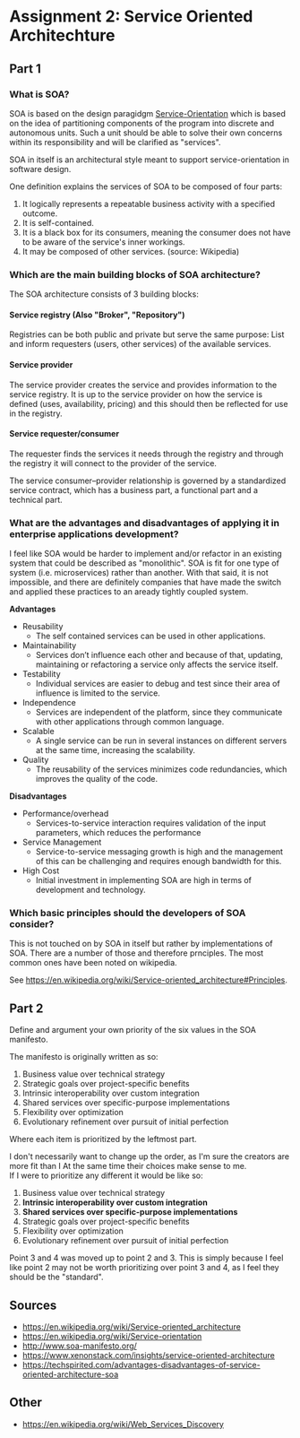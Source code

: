 # Assignment 2: Service Oriented Architechture

## Part 1

### What is SOA? 
SOA is based on the design paragidgm [Service-Orientation](https://en.wikipedia.org/wiki/Service-orientation) which is based on the idea of partitioning components of the program into discrete and autonomous units. Such a unit should be able to solve their own concerns within its responsibility and will be clarified as "services".

SOA in itself is an architectural style meant to support service-orientation in software design.

One definition explains the services of SOA to be composed of four parts:

1. It logically represents a repeatable business activity with a specified outcome.
2. It is self-contained.
3. It is a black box for its consumers, meaning the consumer does not have to be aware of the service's inner workings.
4. It may be composed of other services. (source: Wikipedia)

### Which are the main building blocks of SOA architecture? 
The SOA architecture consists of 3 building blocks:

#### Service registry (Also "Broker", "Repository")
Registries can be both public and private but serve the same purpose: List and inform requesters (users, other services) of the available services.

#### Service provider
The service provider creates the service and provides information to the service registry. It is up to the service provider on how the service is defined (uses, availability, pricing) and this should then be reflected for use in the registry.

#### Service requester/consumer
The requester finds the services it needs through the registry and through the registry it will connect to the provider of the service.

The service consumer–provider relationship is governed by a standardized service contract, which has a business part, a functional part and a technical part. 


### What are the advantages and disadvantages of applying it in enterprise applications development? 

I feel like SOA would be harder to implement and/or refactor in an existing system that could be described as "monolithic". SOA is fit for one type of system (i.e. microservices) rather than another. With that said, it is not impossible, and there are definitely companies that have made the switch and applied these practices to an aready tightly coupled system.

**Advantages**
- Reusability
  - The self contained services can be used in other applications.
- Maintainability
  - Services don’t influence each other and because of that, updating, maintaining or refactoring a service only affects the service itself. 
- Testability
  - Individual services are easier to debug and test since their area of influence is limited to the service. 
- Independence
  - Services are independent of the platform, since they communicate with other applications through common language. 
- Scalable
  - A single service can be run in several instances on different servers at the same time, increasing the scalability. 
- Quality
  - The reusability of the services minimizes code redundancies, which improves the quality of the code.  
   
**Disadvantages**
- Performance/overhead
  - Services-to-service interaction requires validation of the input parameters, which reduces the performance
- Service Management
  - Service-to-service messaging growth is high and the management of this can be challenging and requires enough bandwidth for this.  
- High Cost
  - Initial investment in implementing SOA are high in terms of development and technology.

### Which basic principles should the developers of SOA consider?
This is not touched on by SOA in itself but rather by implementations of SOA. There are a number of those and therefore prnciples. The most common ones have been noted on wikipedia.

See https://en.wikipedia.org/wiki/Service-oriented_architecture#Principles.

## Part 2
Define and argument your own priority of the six values in the SOA manifesto.

The manifesto is originally written as so:

1. Business value over technical strategy
2. Strategic goals over project-specific benefits
3. Intrinsic interoperability over custom integration
4. Shared services over specific-purpose implementations 
5. Flexibility over optimization
6. Evolutionary refinement over pursuit of initial perfection 

Where each item is prioritized by the leftmost part.

I don't necessarily want to change up the order, as I'm sure the creators are more fit than I At the same time their choices make sense to me.  
If I were to prioritize any different it would be like so:

1. Business value over technical strategy
3. **Intrinsic interoperability over custom integration**
4. **Shared services over specific-purpose implementations** 
2. Strategic goals over project-specific benefits
5. Flexibility over optimization
6. Evolutionary refinement over pursuit of initial perfection

Point 3 and 4 was moved up to point 2 and 3. This is simply because I feel like point 2 may not be worth prioritizing over point 3 and 4, as I feel they should be the "standard".


## Sources
- https://en.wikipedia.org/wiki/Service-oriented_architecture
- https://en.wikipedia.org/wiki/Service-orientation
- http://www.soa-manifesto.org/
- https://www.xenonstack.com/insights/service-oriented-architecture
- https://techspirited.com/advantages-disadvantages-of-service-oriented-architecture-soa

## Other
- https://en.wikipedia.org/wiki/Web_Services_Discovery